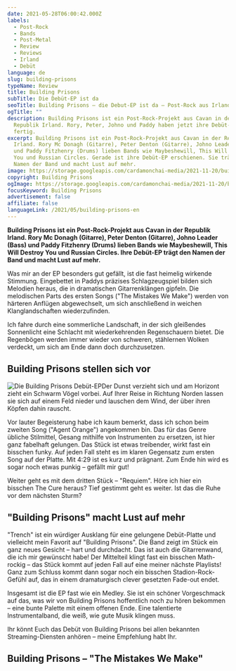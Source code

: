 ```yaml
---
date: 2021-05-28T06:00:42.000Z
labels:
  - Post-Rock
  - Bands
  - Post-Metal
  - Review
  - Reviews
  - Irland
  - Debüt
language: de
slug: building-prisons
typeName: Review
title: Building Prisons
subTitle: Die Debüt-EP ist da
seoTitle: Building Prisons – die Debut-EP ist da – Post-Rock aus Irland
ogTitle: ""
description: Building Prisons ist ein Post-Rock-Projekt aus Cavan in der
  Republik Irland. Rory, Peter, Johno und Paddy haben jetzt ihre Debüt-EP
  fertig.
excerpt: Building Prisons ist ein Post-Rock-Projekt aus Cavan in der Republik
  Irland. Rory Mc Donagh (Gitarre), Peter Denton (Gitarre), Johno Leader (Bass)
  und Paddy Fitzhenry (Drums) lieben Bands wie Maybeshewill, This Will Destroy
  You und Russian Circles. Gerade ist ihre Debüt-EP erschienen. Sie trägt den
  Namen der Band und macht Lust auf mehr.
image: https://storage.googleapis.com/cardamonchai-media/2021-11-20/building-prisons-jpg-imagine-080808_525252_1024_768/640.webp
copyright: Building Prisons
ogImage: https://storage.googleapis.com/cardamonchai-media/2021-11-20/building-prisons-fb-jpg-imagine-080808_5d5d5d_1200_628/640.webp
focusKeyword: Building Prisons
advertisement: false
affiliate: false
languageLink: /2021/05/building-prisons-en
---
```


**Building Prisons ist ein Post-Rock-Projekt aus Cavan in der Republik Irland. Rory Mc Donagh (Gitarre), Peter Denton (Gitarre), Johno Leader (Bass) und Paddy Fitzhenry (Drums) lieben Bands wie Maybeshewill, This Will Destroy You und Russian Circles. Ihre Debüt-EP trägt den Namen der Band und macht Lust auf mehr.**

Was mir an der EP besonders gut gefällt, ist die fast heimelig wirkende Stimmung. Eingebettet in Paddys präzises Schlagzeugspiel bilden sich Melodien heraus, die in dramatischen Gitarrenklängen gipfeln. Die melodischen Parts des ersten Songs ("The Mistakes We Make") werden von härteren Anflügen abgewechselt, um sich anschließend in weichen Klanglandschaften wiederzufinden.

Ich fahre durch eine sommerliche Landschaft, in der sich gleißendes Sonnenlicht eine Schlacht mit wiederkehrenden Regenschauern bietet. Die Regenbögen werden immer wieder von schweren, stählernen Wolken verdeckt, um sich am Ende dann doch durchzusetzen.

## Building Prisons stellen sich vor

![Die Building Prisons Debüt-EP](https://storage.googleapis.com/cardamonchai-media/2021-11-20/bp-ep-front-cover-png-imagine-080808_0d0e1a_2880_2916/640.webp 'Die Building Prisons Debüt-EP')Der Dunst verzieht sich und am Horizont zieht ein Schwarm Vögel vorbei. Auf Ihrer Reise in Richtung Norden lassen sie sich auf einem Feld nieder und lauschen dem Wind, der über ihren Köpfen dahin rauscht.

Vor lauter Begeisterung habe ich kaum bemerkt, dass ich schon beim zweiten Song ("Agent Orange") angekommen bin. Das für das Genre übliche Stilmittel, Gesang mithilfe von Instrumenten zu ersetzen, ist hier ganz fabelhaft gelungen. Das Stück ist etwas treibender, wirkt fast ein bisschen funky. Auf jeden Fall steht es im klaren Gegensatz zum ersten Song auf der Platte. Mit 4:29 ist es kurz und prägnant. Zum Ende hin wird es sogar noch etwas punkig – gefällt mir gut!

Weiter geht es mit dem dritten Stück – "Requiem". Höre ich hier ein bisschen The Cure heraus? Tief gestimmt geht es weiter. Ist das die Ruhe vor dem nächsten Sturm?

## "Building Prisons" macht Lust auf mehr

"Trench" ist ein würdiger Ausklang für eine gelungene Debüt-Platte und vielleicht mein Favorit auf "Building Prisons". Die Band zeigt im Stück ein ganz neues Gesicht – hart und durchdacht. Das ist auch die Gitarrenwand, die ich mir gewünscht habe! Der Mittelteil klingt fast ein bisschen Math-rockig – das Stück kommt auf jeden Fall auf eine meiner nächste Playlists! Ganz zum Schluss kommt dann sogar noch ein bisschen Stadion-Rock-Gefühl auf, das in einem dramaturgisch clever gesetzten Fade-out endet.

Insgesamt ist die EP fast wie ein Medley. Sie ist ein schöner Vorgeschmack auf das, was wir von Building Prisons hoffentlich noch zu hören bekommen – eine bunte Palette mit einem offenen Ende. Eine talentierte Instrumentalband, die weiß, wie gute Musik klingen muss.

Ihr könnt Euch das Debüt von Building Prisons bei allen bekannten Streaming-Diensten anhören – meine Empfehlung habt Ihr.

## Building Prisons – "The Mistakes We Make"

<YouTube id="UweHX6kAXrM" />
